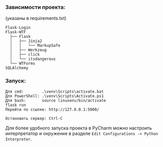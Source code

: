 ### Зависимости проекта:
(указаны в requirements.txt)
```
Flask-Login
Flask-WTF
  ├── Flask
  │   ├── Jinja2
  │   │   └── MarkupSafe
  │   ├── Werkzeug
  │   ├── click
  │   └── itsdangerous
  └── WTForms
SQLAlchemy
```

### Запуск:
```
Для cmd:        .\venv\Scripts\activate.bat
Для PowerShell: .\venv\Scripts\Activate.ps1
Для bash:       source linuxenv/bin/activate
flask run
Перейти по ссылке: http://127.0.0.1:5000/

Остановить сервер: Ctrl-C
```

Для более удобного запуска проекта в PyCharm можно настроить интерпретатор и
окружение в разделе `Edit Configurations -> Python Interpreter`.
